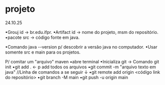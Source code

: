 # projeto
24.10.25

•Grouj id -> br.edu.ifpr.
•Artifact id -> nome do projeto, msm do repositório.
 •pacote src -> código fonte em java.

•Comando java --version p/ descobrir a versão java no computador.
•Usar somente src e main para os projetos.

P/ comitar um "arquivo" maven 
•abre terminal
•Inicializa git -> Comando git init
•git add . <- p add todos os arquivos
•git commit -m "arquivo texto em java"   //Linha de comandos a se seguir ↓
•git remote add origin <código link do repositório>
•git branch -M main
•git push -u origin main 